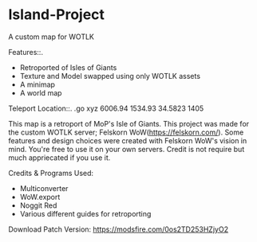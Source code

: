 # Island-Project
 A custom map for WOTLK
 
Features::.
- Retroported of Isles of Giants
- Texture and Model swapped using only WOTLK assets
- A minimap
- A world map

Teleport Location::.
.go xyz 6006.94 1534.93 34.5823	1405

This map is a retroport of MoP's Isle of Giants. This project was made for the custom WOTLK server; Felskorn WoW(https://felskorn.com/). Some features and design choices were created with Felskorn WoW's vision in mind. You're free to use it on your own servers. Credit is not require but much appriecated if you use it.

Credits & Programs Used:
- Multiconverter
- WoW.export
- Noggit Red
- Various different guides for retroporting

Download Patch Version: https://modsfire.com/0os2TD253HZjyO2
